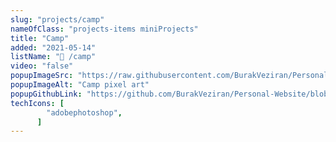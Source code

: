 ```yaml
---
slug: "projects/camp"
nameOfClass: "projects-items miniProjects"
title: "Camp"
added: "2021-05-14"
listName: "🎨 /camp"
video: "false"
popupImageSrc: "https://raw.githubusercontent.com/BurakVeziran/Personal-Website/main/static/camp.png"
popupImageAlt: "Camp pixel art"
popupGithubLink: "https://github.com/BurakVeziran/Personal-Website/blob/main/static/camp.png"
techIcons: [
        "adobephotoshop",
      ]
---
```

